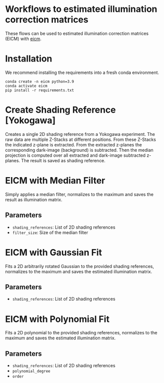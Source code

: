 # Workflows to estimated illumination correction matrices
These flows can be used to estimated illumination correction matrices (EICM) 
with [eicm](http://github.com/fmi-faim/eicm).

# Installation
We recommend installing the requirements into a fresh conda environment.
```shell
conda create -n eicm python=3.9
conda activate eicm
pip install -r requirements.txt
```

# Create Shading Reference \[Yokogawa\]
Creates a single 2D shading reference from a Yokogawa experiment. 
The raw data are multiple Z-Stacks at different positions. 
From these Z-Stacks the indicated z-plane is extracted. 
From the extracted z-planes the corresponding dark-image (background) is subtracted. 
Then the median projection is computed over all extracted and dark-image subtracted z-planes.
The result is saved as shading reference.

# EICM with Median Filter
Simply applies a median filter, normalizes to the maximum and saves the result as illumination matrix.

## Parameters
* `shading_references`: List of 2D shading references
* `filter_size`: Size of the median filter 

# EICM with Gaussian Fit
Fits a 2D arbitrarily rotated Gaussian to the provided shading references, normalizes to the maximum and saves the estimated illumination matrix.

## Parameters
* `shading_references`: List of 2D shading references

# EICM with Polynomial Fit
Fits a 2D polynomial to the provided shading references, normalizes to the maximum and saves the estimated illumination matrix.

## Parameters
* `shading_references`: List of 2D shading references
* `polynomial_degree`
* `order`
